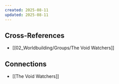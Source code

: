 ```yaml
---
created: 2025-08-11
updated: 2025-08-11
---
```




## Cross-References

- [[02_Worldbuilding/Groups/The Void Watchers]]


## Connections

- [[The Void Watchers]]
